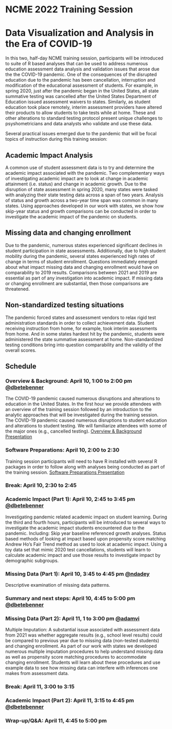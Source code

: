 
# NCME 2022 Training Session

# Data Visualization and Analysis in the Era of COVID-19

In this two, half-day NCME training session, participants will be introduced to suite of R based analyses that can be used to
address numerous education assessment data analysis and validation issues that arose due the the COVID-19 pandemic. One of the
consequences of the disrupted education due to the pandemic has been cancellation, interruption and modification of the
educational assessment of students. For example, in spring 2020, just after the pandemic began in the United States, all
state summative testing was cancelled after the United States Department of Education issued assessment waivers to states.
Similarly, as student education took place remotely, interim assessment providers have altered their products to allow students
to take tests while at home. These and other alterations to standard testing protocol present unique challenges to psyshometricians
and data analysts who validate and use these data.

Several practical issues emerged due to the pandemic that will be focal topics of instruction during this training session:

## Academic Impact Analysis

A common use of student assessment data is to try and determine the academic impact associated with the pandemic. Two complementary
ways of investigating academic impact are to look at change in academic attainment (i.e. status) and change in academic growth.
Due to the disruption of state assessment in spring 2020, many states were tasked with analyzing their state testing data across
a span of two years. Analysis of status and growth across a two-year time span was common in many states. Using approaches developed in
our work with states, we show how skip-year status and growth comparisons can be conducted in order to investigate the academic impact of
the pandemic on students.

## Missing data and changing enrollment

Due to the pandemic, numerous states experienced significant declines in student participation in state assessments. Additionally, due
to high student mobility during the pandemic, several states experienced high rates of change in terms of student enrollment.
Questions immediately emerged about what impact missing data and changing enrollment would have on comparability to 2019 results.
Comparisons between 2021 and 2019 are essential as part of any investigation into academic impact. If missing data or changing
enrollment are substantial, then those comparisons are threatened.

## Non-standardized testing situations

The pandemic forced states and assessment vendors to relax rigid test administration standards in order to collect achievement data.
Student receiving instruction from home, for example, took interim assessments from home. And in some states hardest hit by the
pandemic, students were administered the state summative assessment at home. Non-standardized testing conditions bring into question
comparability and the validity of the overall scores.

## Schedule

### Overview & Background: April 10, 1:00 to 2:00 pm [@dbetebenner](https://github.com/dbetebenner)

The COVID-19 pandemic caused numerous disruptions and alterations to education in the United States. In the first hour we provide attendees with an
overview of the training session followed by an introduction to the analytic approaches that will be investigated during the training session.
The COVID-19 pandemic caused numerous disruptions to student education and alterations to student testing. We will familiarize attendees with
some of the major ones (e.g., cancelled testing). [Overview & Background Presentation](https://centerforassessment.github.io/NCME_2022_Training_Session/articles/presentations/Overview_and_Background.html)

### Software Preparations: April 10, 2:00 to 2:30

Training session participants will need to have R installed with several R packages in order to follow along with analyses being conducted as part of
the training session. [Software Preparations Presentation](https://centerforassessment.github.io/NCME_2022_Training_Session/articles/presentations/Software_Preparations.html)

### Break: April 10, 2:30 to 2:45

### Academic Impact (Part 1): April 10, 2:45 to 3:45 pm [@dbetebenner](https://github.com/dbetebenner)

Investigating pandemic related academic impact on student learning. During the third and fourth hours, participants will be introduced to several ways
to investigate the academic impact students encountered due to the pandemic. Including: Skip year baseline referenced growth analyses.
Status based methods of looking at impact based upon propensity score matching Andrew Ho’s Fair Trend method as used to look at academic impact.
Using a toy data set that mimic 2020 test cancellations, students will learn to calculate academic impact and use those results to investigate impact by
demographic subgroups.

### Missing Data (Part 1): April 10, 3:45 to 4:45 pm [@ndadey](https://github.com/ndadey)

Descriptive examination of missing data patterns.

### Summary and next steps: April 10, 4:45 to 5:00 pm [@dbetebenner](https://github.com/dbetebenner)


### Missing Data (Part 2): April 11, 1 to 3:00 pm [@adamvi](https://github.com/adamviAdam)

Multiple Imputation: A substantial issue associated with assessment data from 2021 was whether aggregate results
(e.g., school level results) could be compared to previous year due to missing data (non-tested students) and changing enrollment. As part of
our work with states we developed numerous multiple imputation procedures to help understand missing data as well as propensity score matching
procedures to accommodate changing enrollment. Students will learn about these procedures and use example data to see how missing data can
interfere with inferences one makes from assessment data.

### Break: April 11, 3:00 to 3:15

### Academic Impact (Part 2): April 11, 3:15 to 4:45 pm [@dbetebenner](https://github.com/dbetebenner)

### Wrap-up/Q&A: April 11, 4:45 to 5:00 pm
